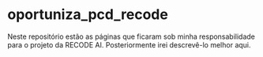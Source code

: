 # oportuniza_pcd_recode
Neste repositório estão as páginas que ficaram sob minha responsabilidade para o projeto da RECODE AI. Posteriormente irei descrevê-lo melhor aqui.
